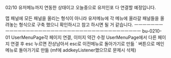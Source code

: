 02/10
유저메뉴까지 연동한 상태이고 오늘중으로 유저인포 다 연결할 예정입니다.

맵 패널에 모든 패널을 올리는 형식이 아니라 유저메뉴에 각 메뉴에 올라갈 패널들을 
올려놓는 형식으로 구축 했으니 확인하시고 참고 하시면 될 거 같습니다.
ㅡㅡㅡㅡㅡㅡㅡㅡㅡㅡㅡㅡㅡㅡㅡㅡㅡㅡㅡㅡㅡㅡㅡㅡㅡㅡㅡㅡㅡㅡㅡㅡㅡㅡㅡㅡㅡㅡㅡㅡ
bu-0210-01
UserMenuPage각 페이지 연결, 이미지 약간 수정
UserMenuPage에서 다른 페이지 연결 후 esc 누르면 잔상남아서
esc로 이전메뉴로 돌아가기로 만듦
` 버튼으로 메인메뉴로 돌아가기로 만듦
(mf에 addkeyListener했으므로 문제시 삭제)
